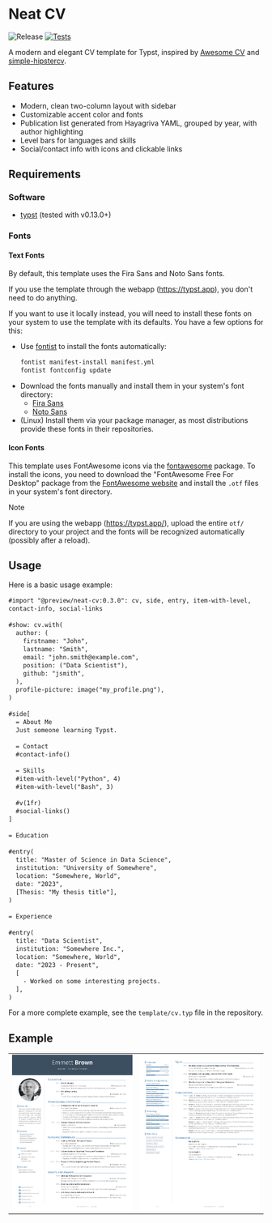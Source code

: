 # Neat CV
![Release](https://img.shields.io/github/v/release/dialvarezs/neat-cv)
[![Tests](https://github.com/dialvarezs/neat-cv/actions/workflows/ci.yml/badge.svg)](https://github.com/dialvarezs/neat-cv/actions/workflows/ci.yml)

A modern and elegant CV template for Typst, inspired by [Awesome CV](https://github.com/posquit0/Awesome-CV) and [simple-hipstercv](https://github.com/latex-ninja/simple-hipstercv).

## Features

- Modern, clean two-column layout with sidebar
- Customizable accent color and fonts
- Publication list generated from Hayagriva YAML, grouped by year, with author highlighting
- Level bars for languages and skills
- Social/contact info with icons and clickable links

## Requirements

### Software

- [typst](https://typst.app/) (tested with v0.13.0+)

### Fonts

#### Text Fonts

By default, this template uses the Fira Sans and Noto Sans fonts.

If you use the template through the webapp (https://typst.app), you don't need to do anything.

If you want to use it locally instead, you will need to install these fonts on your system to use the template with its defaults. You have a few options for this:
- Use [fontist](https://github.com/fontist/fontist) to install the fonts automatically:
  ```bash
  fontist manifest-install manifest.yml
  fontist fontconfig update
  ```
- Download the fonts manually and install them in your system's font directory:
  - [Fira Sans](https://fonts.google.com/specimen/Fira+Sans)
  - [Noto Sans](https://fonts.google.com/specimen/Noto+Sans)
- (Linux) Install them via your package manager, as most distributions provide these fonts in their repositories.

#### Icon Fonts

This template uses FontAwesome icons via the [fontawesome](https://typst.app/universe/package/fontawesome) package.
To install the icons, you need to download the "FontAwesome Free For Desktop" package from the [FontAwesome website](https://fontawesome.com/download) and install the `.otf` files in your system's font directory.

> [!NOTE]
> If you are using the webapp (https://typst.app/), upload the entire `otf/` directory to your project and the fonts will be recognized automatically (possibly after a reload).

## Usage

Here is a basic usage example:

```typst
#import "@preview/neat-cv:0.3.0": cv, side, entry, item-with-level, contact-info, social-links

#show: cv.with(
  author: (
    firstname: "John",
    lastname: "Smith",
    email: "john.smith@example.com",
    position: ("Data Scientist"),
    github: "jsmith",
  ),
  profile-picture: image("my_profile.png"),
)

#side[
  = About Me
  Just someone learning Typst.

  = Contact
  #contact-info()

  = Skills
  #item-with-level("Python", 4)
  #item-with-level("Bash", 3)

  #v(1fr)
  #social-links()
]

= Education

#entry(
  title: "Master of Science in Data Science",
  institution: "University of Somewhere",
  location: "Somewhere, World",
  date: "2023",
  [Thesis: "My thesis title"],
)

= Experience

#entry(
  title: "Data Scientist",
  institution: "Somewhere Inc.",
  location: "Somewhere, World",
  date: "2023 - Present",
  [
    - Worked on some interesting projects.
  ],
)
```

For a more complete example, see the `template/cv.typ` file in the repository.

## Example

|                                |                                |
| ------------------------------ | ------------------------------ |
| ![CV Page 1](assets/cv_p1.png) | ![CV Page 2](assets/cv_p2.png) |
